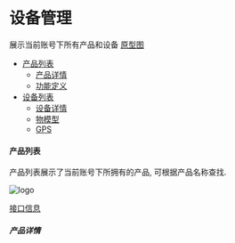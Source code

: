 # 设备管理

展示当前账号下所有产品和设备 [原型图](https://www.figma.com/file/eANefR82JBl5YxxYgVqyQu/mxzn?node-id=2%3A2)

- [产品列表](#产品列表)
  - [产品详情](#产品详情)
  - [功能定义](#功能定义)
- [设备列表](#设备列表)
  - [设备详情](#设备详情)
  - [物模型](#物模型)
  - [GPS](#GPS)

#### 产品列表

产品列表展示了当前账号下所拥有的产品, 可根据产品名称查找.

![logo](https://mxzn-docs.oss-cn-hongkong.aliyuncs.com/images/shebeiguanli_1.png ':size=1075x555')

[接口信息](apis/index.md?id=产品列表)

>

##### 产品详情





